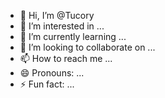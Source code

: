 - 👋 Hi, I’m @Tucory
- 👀 I’m interested in ...
- 🌱 I’m currently learning ...
- 💞️ I’m looking to collaborate on ...
- 📫 How to reach me ...
- 😄 Pronouns: ...
- ⚡ Fun fact: ...

<!---
Tucory/Tucory is a ✨ special ✨ repository because its `README.md` (this file) appears on your GitHub profile.
You can click the Preview link to take a look at your changes.
--->
